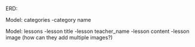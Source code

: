 ERD:

Model: categories
-category name

Model: lessons
-lesson title
-lesson teacher_name
-lesson content
-lesson image (how can they add multiple images?)
